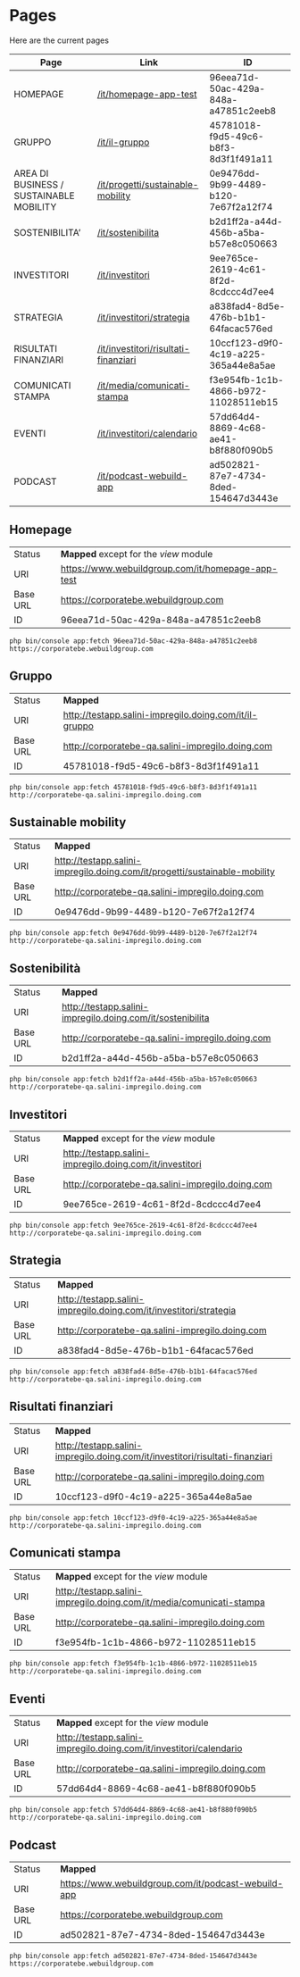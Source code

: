 # Pages

Here are the current pages

| Page | Link | ID |
| ---- | ---- | -- |
| HOMEPAGE | [/it/homepage-app-test](https://www.webuildgroup.com/it/homepage-app-test) | 96eea71d-50ac-429a-848a-a47851c2eeb8 |
| GRUPPO  | [/it/il-gruppo](http://testapp.salini-impregilo.doing.com/it/il-gruppo) | 45781018-f9d5-49c6-b8f3-8d3f1f491a11 |
| AREA DI BUSINESS / SUSTAINABLE MOBILITY  | [/it/progetti/sustainable-mobility](http://testapp.salini-impregilo.doing.com/it/progetti/sustainable-mobility) | 0e9476dd-9b99-4489-b120-7e67f2a12f74 |
| SOSTENIBILITA’  | [/it/sostenibilita](http://testapp.salini-impregilo.doing.com/it/sostenibilita) | b2d1ff2a-a44d-456b-a5ba-b57e8c050663 |
| INVESTITORI  | [/it/investitori](http://testapp.salini-impregilo.doing.com/it/investitori) | 9ee765ce-2619-4c61-8f2d-8cdccc4d7ee4 |
| STRATEGIA | [/it/investitori/strategia](http://testapp.salini-impregilo.doing.com/it/investitori/strategia) | a838fad4-8d5e-476b-b1b1-64facac576ed |
| RISULTATI FINANZIARI  | [/it/investitori/risultati-finanziari](http://testapp.salini-impregilo.doing.com/it/investitori/risultati-finanziari) | 10ccf123-d9f0-4c19-a225-365a44e8a5ae |
| COMUNICATI STAMPA  | [/it/media/comunicati-stampa](http://testapp.salini-impregilo.doing.com/it/media/comunicati-stampa) | f3e954fb-1c1b-4866-b972-11028511eb15 |
| EVENTI  | [/it/investitori/calendario](http://testapp.salini-impregilo.doing.com/it/investitori/calendario) | 57dd64d4-8869-4c68-ae41-b8f880f090b5 |
| PODCAST  | [/it/podcast-webuild-app](https://www.webuildgroup.com/it/podcast-webuild-app) | ad502821-87e7-4734-8ded-154647d3443e |

## Homepage

|   |   |
| - | - |
| Status | **Mapped** except for the _view_ module |
| URI | https://www.webuildgroup.com/it/homepage-app-test |
| Base URL | https://corporatebe.webuildgroup.com |
| ID | 96eea71d-50ac-429a-848a-a47851c2eeb8 |

```
php bin/console app:fetch 96eea71d-50ac-429a-848a-a47851c2eeb8 https://corporatebe.webuildgroup.com
```

## Gruppo

|   |   |
| - | - |
| Status | **Mapped** |
| URI | http://testapp.salini-impregilo.doing.com/it/il-gruppo |
| Base URL | http://corporatebe-qa.salini-impregilo.doing.com |
| ID | 45781018-f9d5-49c6-b8f3-8d3f1f491a11 |

```
php bin/console app:fetch 45781018-f9d5-49c6-b8f3-8d3f1f491a11 http://corporatebe-qa.salini-impregilo.doing.com
```

## Sustainable mobility

|   |   |
| - | - |
| Status | **Mapped** |
| URI | http://testapp.salini-impregilo.doing.com/it/progetti/sustainable-mobility |
| Base URL | http://corporatebe-qa.salini-impregilo.doing.com |
| ID | 0e9476dd-9b99-4489-b120-7e67f2a12f74 |

```
php bin/console app:fetch 0e9476dd-9b99-4489-b120-7e67f2a12f74 http://corporatebe-qa.salini-impregilo.doing.com
```

## Sostenibilità

|   |   |
| - | - |
| Status | **Mapped** |
| URI | http://testapp.salini-impregilo.doing.com/it/sostenibilita |
| Base URL | http://corporatebe-qa.salini-impregilo.doing.com |
| ID | b2d1ff2a-a44d-456b-a5ba-b57e8c050663 |

```
php bin/console app:fetch b2d1ff2a-a44d-456b-a5ba-b57e8c050663 http://corporatebe-qa.salini-impregilo.doing.com
```

## Investitori

|   |   |
| - | - |
| Status | **Mapped** except for the _view_ module |
| URI | http://testapp.salini-impregilo.doing.com/it/investitori |
| Base URL | http://corporatebe-qa.salini-impregilo.doing.com |
| ID | 9ee765ce-2619-4c61-8f2d-8cdccc4d7ee4 |

```
php bin/console app:fetch 9ee765ce-2619-4c61-8f2d-8cdccc4d7ee4 http://corporatebe-qa.salini-impregilo.doing.com
```

## Strategia

|   |   |
| - | - |
| Status | **Mapped** |
| URI | http://testapp.salini-impregilo.doing.com/it/investitori/strategia |
| Base URL | http://corporatebe-qa.salini-impregilo.doing.com |
| ID | a838fad4-8d5e-476b-b1b1-64facac576ed |

```
php bin/console app:fetch a838fad4-8d5e-476b-b1b1-64facac576ed http://corporatebe-qa.salini-impregilo.doing.com
```

## Risultati finanziari

|   |   |
| - | - |
| Status | **Mapped** |
| URI | http://testapp.salini-impregilo.doing.com/it/investitori/risultati-finanziari |
| Base URL | http://corporatebe-qa.salini-impregilo.doing.com |
| ID | 10ccf123-d9f0-4c19-a225-365a44e8a5ae |

```
php bin/console app:fetch 10ccf123-d9f0-4c19-a225-365a44e8a5ae http://corporatebe-qa.salini-impregilo.doing.com
```

## Comunicati stampa

|   |   |
| - | - |
| Status | **Mapped** except for the _view_ module |
| URI | http://testapp.salini-impregilo.doing.com/it/media/comunicati-stampa |
| Base URL | http://corporatebe-qa.salini-impregilo.doing.com |
| ID | f3e954fb-1c1b-4866-b972-11028511eb15 |

```
php bin/console app:fetch f3e954fb-1c1b-4866-b972-11028511eb15 http://corporatebe-qa.salini-impregilo.doing.com
```

## Eventi

|   |   |
| - | - |
| Status | **Mapped** except for the _view_ module |
| URI | http://testapp.salini-impregilo.doing.com/it/investitori/calendario |
| Base URL | http://corporatebe-qa.salini-impregilo.doing.com |
| ID | 57dd64d4-8869-4c68-ae41-b8f880f090b5 |

```
php bin/console app:fetch 57dd64d4-8869-4c68-ae41-b8f880f090b5 http://corporatebe-qa.salini-impregilo.doing.com
```

## Podcast

|   |   |
| - | - |
| Status | **Mapped** |
| URI | https://www.webuildgroup.com/it/podcast-webuild-app |
| Base URL | https://corporatebe.webuildgroup.com |
| ID | ad502821-87e7-4734-8ded-154647d3443e |

```
php bin/console app:fetch ad502821-87e7-4734-8ded-154647d3443e https://corporatebe.webuildgroup.com
```

